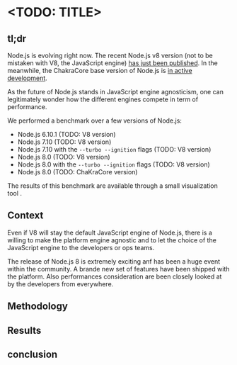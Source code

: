 # <TODO: TITLE>

## tl;dr

Node.js is evolving right now. The recent Node.js v8 version (not to be mistaken with V8, the JavaScript engine) 
[has just been published](<!--TODO: link-->). In the meanwhile, the ChakraCore base version of Node.js is 
[in active development](https://github.com/nodejs/node-chakracore).
 
As the future of Node.js stands in JavaScript engine agnosticism, one can legitimately wonder how the different engines 
compete in term of performance.

<!--TODO: links-->
We performed a benchmark over a few versions of Node.js:
* Node.js 6.10.1 (TODO: V8 version)
* Node.js 7.10 (TODO: V8 version)
* Node.js 7.10 with the `--turbo --ignition` flags (TODO: V8 version)
* Node.js 8.0 (TODO: V8 version)
* Node.js 8.0 with the `--turbo --ignition` flags (TODO: V8 version)
* Node.js 8.0 (TODO: ChaKraCore version)

The results of this benchmark are available through a small visualization tool <!--TODO: link-->.

## Context

Even if V8 will stay the default JavaScript engine of Node.js, there is a willing to make the platform engine agnostic and
to let the choice of the JavaScript engine to the developers or ops teams.



The release of Node.js 8 is extremely exciting anf has been a huge event within the community. A brande new set of features 
<TODO link here> have been shipped with the platform. Also performances consideration are been closely looked at by the developers
from everywhere.

## Methodology

## Results

## conclusion
